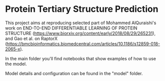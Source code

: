 # Protein Tertiary Structure Prediction
This project aims at reproducing selected part of Mohammed AlQuraishi's work on END-TO-END DIFFERENTIABLE LEARNING OF PROTEIN STRUCTURE (https://www.biorxiv.org/content/early/2018/08/29/265231), and Gao et al. on RaptorX (https://bmcbioinformatics.biomedcentral.com/articles/10.1186/s12859-018-2065-x).

In the main folder you'll find notebooks that show examples of how to use the model.

Model details and configuration can be found in the "model" folder.
